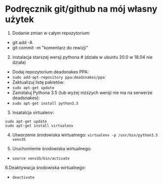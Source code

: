 # Podręcznik git/github na mój własny użytek

1. Dodanie zmian w całym repozytorium:
- git add -A
- git commit -m "komentarz do rewizji"

2. instalacja starszej wersji pythona
\# (działa w ubuntu 20.0 w 18.04 nie działa)
- Dodaj repozytorium deadsnakes PPA:
- `sudo add-apt-repository ppa:deadsnakes/ppa`
- Zaktualizuj listę pakietów:
- `sudo apt-get update`
- Zainstaluj Pythona 3.5 (lub wyżej nizszych wersji nie ma na serwerze deadsnakes):
- `sudo apt-get install python3.5`

3. Insatalcja virtualenv:
```
sudo apt-get update
sudo apt-get install virtualenv
```

4. Utworzenie środowiska wirtualnego:
`virtualenv -p /usr/bin/python3.5 venv35`

5. Uruchomienie środowiska wirtualnego:
- `source venv35/bin/activate`

6.Deaktywacja środowiska wirtualnego:
- `deactivate`